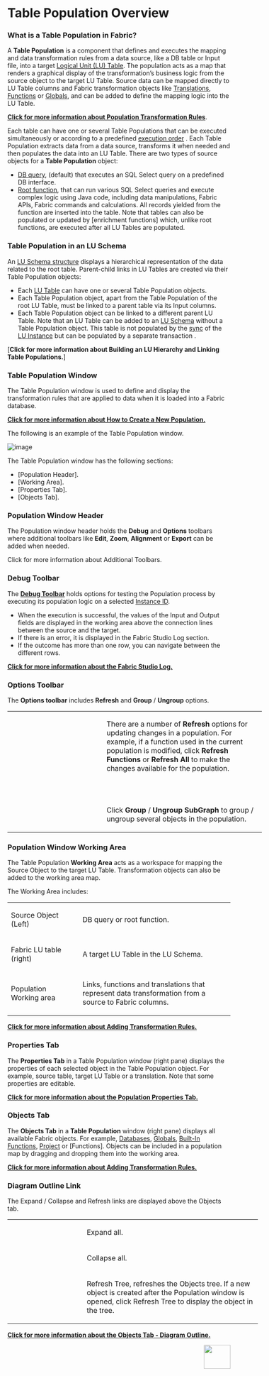 # Table Population Overview

### What is a Table Population in Fabric? 
A **Table Population** is a component that defines and executes the mapping and data transformation rules from a data source, like a DB table or Input file, into a target [Logical Unit (LU) Table](https://github.com/k2view-academy/K2View-Academy/blob/master/articles/06_LU_tables/01_LU_tables_overview.md). The population acts as a map that renders a graphical display of the transformation’s business logic from the source object to the target LU Table. Source data can be mapped directly to LU Table columns and Fabric transformation objects like [Translations](https://github.com/k2view-academy/K2View-Academy/blob/master/articles/09_translations/01_translations_overview_and_use_cases.md), [Functions](https://github.com/k2view-academy/K2View-Academy/blob/master/articles/07_table_population/07_fabric_built_in_functions.md) or [Globals](https://github.com/k2view-academy/K2View-Academy/blob/master/articles/08_globals/01_globals_overview.md), and can be added to define the mapping logic into the LU Table. 

[**Click for more information about Population Transformation Rules**](https://github.com/k2view-academy/K2View-Academy/blob/master/articles/07_table_population/06_table_population_transformation_rules.md). 

Each table can have one or several Table Populations that can be executed simultaneously or according to a predefined [execution order](https://github.com/k2view-academy/K2View-Academy/blob/master/articles/07_table_population/11_lookup_tables.md) .
Each Table Population extracts data from a data source, transforms it when needed and then populates the data into an LU Table.
There are two types of source objects for a **Table Population** object:
*	[DB query](https://github.com/k2view-academy/K2View-Academy/blob/master/articles/07_table_population/02_source_object_types.md), (default) that executes an SQL Select query on a predefined DB interface. 
*	[Root function](https://github.com/k2view-academy/K2View-Academy/blob/master/articles/07_table_population/02_source_object_types.md), that can run various SQL Select queries and execute complex logic using Java code, including data manipulations, Fabric APIs, Fabric commands and calculations. All records yielded from the function are inserted into the table. 
Note that tables can also be populated or updated by [enrichment functions] which, unlike root functions, are executed after all LU Tables are populated.

### Table Population in an LU Schema 
An [LU Schema structure](https://github.com/k2view-academy/K2View-Academy/blob/master/articles/03_logical_units/03_LU_schema_window.md)  displays a hierarchical representation of the data related to the root table. Parent-child links in LU Tables are created via their Table Population objects:
*	Each [LU Table](https://github.com/k2view-academy/K2View-Academy/blob/master/articles/06_LU_tables/01_LU_tables_overview.md) can have one or several Table Population objects. 
*	Each Table Population object, apart from the Table Population of the root LU Table, must be linked to a parent table via its Input columns.
*	Each Table Population object can be linked to a different parent LU Table.
Note that an LU Table can be added to an [LU Schema](https://github.com/k2view-academy/K2View-Academy/blob/master/articles/03_logical_units/03_LU_schema_window.md)  without a Table Population object. This table is not populated by the [sync](https://github.com/k2view-academy/K2View-Academy/blob/master/articles/01_fabric_overview/02_fabric_glossary.md#sync) of the [LU Instance](https://github.com/k2view-academy/K2View-Academy/blob/master/articles/01_fabric_overview/02_fabric_glossary.md#lui) but can be populated by a separate transaction .

[**Click for more information about Building an LU Hierarchy and Linking Table Populations.**]

### Table Population Window
The Table Population window is used to define and display the transformation rules that are applied to data when it is loaded into a Fabric database. 

[**Click for more information about How to Create a New Population.**](https://github.com/k2view-academy/K2View-Academy/blob/master/articles/07_table_population/03_creating_a_new_table_population.md)

The following is an example of the Table Population window. 

![image](https://github.com/k2view-academy/K2View-Academy/blob/master/articles/07_table_population/images/07_01_01_table_pop_window.png)

The Table Population window has the following sections:
*	[Population Header]. 
*	[Working Area].
*	[Properties Tab].
*	[Objects Tab].

### Population Window Header
The Population window header holds the **Debug** and **Options** toolbars where additional toolbars like **Edit**, **Zoom**, **Alignment** or **Export** can be added when needed. 

Click for more information about Additional Toolbars.

### Debug Toolbar
The [**Debug Toolbar**](https://github.com/k2view-academy/K2View-Academy/blob/master/articles/13_LUDB_viewer_and_studio_debug_capabilities/03_debug_table_population.md) holds options for testing the Population process by executing its population logic on a selected [Instance ID](https://github.com/k2view-academy/K2View-Academy/blob/master/articles/01_fabric_overview/02_fabric_glossary.md#instance-id).
*	When the execution is successful, the values of the Input and Output fields are displayed in the working area above the connection lines between the source and the target. 
*	If there is an error, it is displayed in the Fabric Studio Log section.
*	If the outcome has more than one row, you can navigate between the different rows.

[**Click for more information about the Fabric Studio Log.**](https://github.com/k2view-academy/K2View-Academy/blob/master/articles/13_LUDB_viewer_and_studio_debug_capabilities/02_fabric_studio_log_files.md)

### Options Toolbar
The **Options toolbar** includes **Refresh** and **Group** / **Ungroup** options.
<table style="width: 606px;">
<tbody>
<tr>
<td width="200">&nbsp; <img src="https://github.com/k2view-academy/K2View-Academy/blob/master/articles/07_table_population/images/07_01_02_refresh.png" alt="" /><img src="https://github.com/k2view-academy/K2View-Academy/blob/master/articles/07_table_population/images/07_01_03_refresh2.PNG" alt="" /></td>
<td style="width: 343px;">
<p>There are a number of <strong>Refresh</strong> options for updating changes in a population. For example, if a function used in the current population is modified, click <strong>Refresh Functions</strong> or <strong>Refresh All</strong> to make the changes available for the population.</p>
<p>&nbsp;</p>
</td>
</tr>
<tr>
<td width="200"><img src="https://github.com/k2view-academy/K2View-Academy/blob/master/articles/07_table_population/images/07_01_04_refresh3.png" alt="" /></td>
<td style="width: 343px;">
<p>Click <strong>Group</strong> / <strong>Ungroup SubGraph</strong> to group / ungroup several objects in the population.</p>
</td>
</tr>
</tbody>
</table>

### Population Window Working Area
The Table Population **Working Area** acts as a workspace for mapping the Source Object to the target LU Table. Transformation objects can also be added to the working area map. 

The Working Area includes:
<table width="614">
<tbody>
<tr>
<td width="179">
<p>Source Object (Left)</p>
</td>
<td width="435">
<p>DB query or root function.</p>
</td>
</tr>
<tr>
<td width="179">
<p>Fabric LU table (right)</p>
</td>
<td width="435">
<p>A target LU Table in the LU Schema.</p>
</td>
</tr>
<tr>
<td width="179">
<p>Population Working area</p>
</td>
<td width="435">
<p>Links, functions and translations that represent data transformation from a source to Fabric columns.</p>
</td>
</tr>
</tbody>
</table>

[**Click for more information about Adding Transformation Rules.**](https://github.com/k2view-academy/K2View-Academy/blob/master/articles/07_table_population/06_table_population_transformation_rules.md)

### Properties Tab
The **Properties Tab** in a Table Population window (right pane) displays the properties of each selected object in the Table Population object. For example, source table, target LU Table or a translation. Note that some properties are editable. 

[**Click for more information about the Population Properties Tab.**](https://github.com/k2view-academy/K2View-Academy/blob/master/articles/07_table_population/04_table_population_properties_tab.md)

### Objects Tab
The **Objects Tab** in a **Table Population** window (right pane) displays all available Fabric objects. For example, [Databases](https://github.com/k2view-academy/K2View-Academy/blob/master/articles/05_DB_interfaces/02_interfaces_source_analysis_guidelines.md), [Globals](https://github.com/k2view-academy/K2View-Academy/blob/master/articles/08_globals/01_globals_overview.md), [Built-In Functions](https://github.com/k2view-academy/K2View-Academy/blob/master/articles/07_table_population/07_fabric_built_in_functions.md), [Project](https://github.com/k2view-academy/K2View-Academy/blob/master/articles/07_table_population/08_project_functions.md) or [Functions]. 
Objects can be included in a population map by dragging and dropping them into the working area.

[**Click for more information about Adding Transformation Rules.**](https://github.com/k2view-academy/K2View-Academy/blob/master/articles/07_table_population/06_table_population_transformation_rules.md)

### Diagram Outline Link
The Expand / Collapse and Refresh links are displayed above the Objects tab.
<table style="width: 566px;">
<tbody>
<tr>
<td width="200"><img src="https://github.com/k2view-academy/K2View-Academy/blob/master/articles/07_table_population/images/07_01_05_object_icon1.PNG" alt="" /></td>
<td style="width: 465px;">
<p>Expand all.</p>
</td>
</tr>
<tr>
<td width="200"><img src="https://github.com/k2view-academy/K2View-Academy/blob/master/articles/07_table_population/images/07_01_06_object_icon2.PNG" alt="" /></td>
<td style="width: 465px;">
<p>Collapse all.</p>
</td>
</tr>
<tr>
<td width="200"><img src="https://github.com/k2view-academy/K2View-Academy/blob/master/articles/07_table_population/images/07_01_07_object_icon_3.PNG" alt="" /></td>
<td style="width: 465px;">
<p>Refresh Tree, refreshes the Objects tree. If a new object is created after the Population window is opened, click Refresh Tree to display the object in the tree.</p>
</td>
</tr>
</tbody>
</table>

[**Click for more information about the Objects Tab - Diagram Outline.**](https://github.com/k2view-academy/K2View-Academy/blob/master/articles/07_table_population/12_table_population_diagram_outline.md)

[<img align="right" width="60" height="54" src="https://github.com/k2view-academy/K2View-Academy/blob/master/articles/images/Next.png">](https://github.com/k2view-academy/K2View-Academy/blob/master/articles/07_table_population/02_source_object_types.md)

